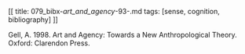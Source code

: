 [[
title: 079_bibx-_art_and_agency_-93-.md
tags: [sense, cognition, bibliography]
]]

Gell, A. 1998. Art and Agency: Towards a New Anthropological Theory. Oxford:
Clarendon Press.
